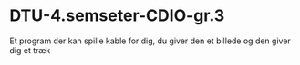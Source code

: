 # DTU-4.semseter-CDIO-gr.3
Et program der kan spille kable for dig, du giver den et billede og den giver dig et træk
